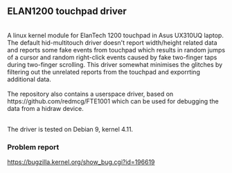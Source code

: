 ## ELAN1200 touchpad driver
<br/>
A linux kernel module for ElanTech 1200 touchpad in Asus UX310UQ laptop. The default hid-multitouch driver doesn't report width/height related data and reports some fake events from touchpad which results in random jumps of a cursor and random right-click events caused by fake two-finger taps during two-finger scrolling. This driver somewhat minimises the glitches by filtering out the unrelated reports from the touchpad and exporrting additional data.
<br/><br/>
The repository also contains a userspace driver, based on https://github.com/redmcg/FTE1001 which can be used for debugging the data from a hidraw device.
<br/><br/>

The driver is tested on Debian 9, kernel 4.11.

### Problem report
https://bugzilla.kernel.org/show_bug.cgi?id=196619
